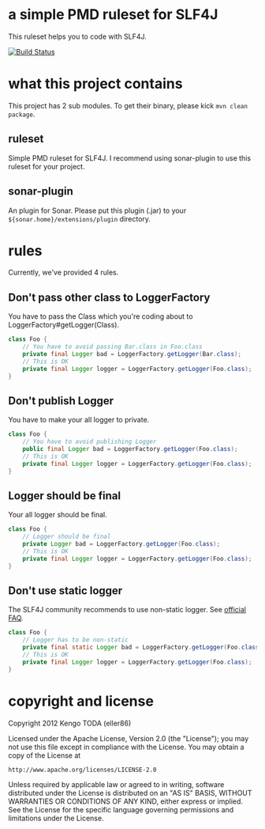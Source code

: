 # a simple PMD ruleset for SLF4J
This ruleset helps you to code with SLF4J.

[![Build Status](https://secure.travis-ci.org/eller86/ruleset-for-SLF4J.png?branch=master)](http://travis-ci.org/eller86/ruleset-for-SLF4J)

# what this project contains
This project has 2 sub modules. To get their binary, please kick `mvn clean package`.

## ruleset
Simple PMD ruleset for SLF4J.
I recommend using sonar-plugin to use this ruleset for your project.

## sonar-plugin
An plugin for Sonar.
Please put this plugin (.jar) to your `${sonar.home}/extensions/plugin` directory.

# rules
Currently, we've provided 4 rules.

## Don't pass other class to LoggerFactory
You have to pass the Class which you're coding about to LoggerFactory#getLogger(Class).

```java
class Foo {
    // You have to avoid passing Bar.class in Foo.class
    private final Logger bad = LoggerFactory.getLogger(Bar.class);
    // This is OK
    private final Logger logger = LoggerFactory.getLogger(Foo.class);
}
```

## Don't publish Logger
You have to make your all logger to private.

```java
class Foo {
    // You have to avoid publishing Logger
    public final Logger bad = LoggerFactory.getLogger(Foo.class);
    // This is OK
    private final Logger logger = LoggerFactory.getLogger(Foo.class);
}
```

## Logger should be final
Your all logger should be final.

```java
class Foo {
    // Logger should be final
    private Logger bad = LoggerFactory.getLogger(Foo.class);
    // This is OK
    private final Logger logger = LoggerFactory.getLogger(Foo.class);
}
```

## Don't use static logger
The SLF4J community recommends to use non-static logger. See [official FAQ](http://www.slf4j.org/faq.html#declared_static).

```java
class Foo {
    // Logger has to be non-static
    private final static Logger bad = LoggerFactory.getLogger(Foo.class);
    // This is OK
    private final Logger logger = LoggerFactory.getLogger(Foo.class);
}
```

# copyright and license
Copyright 2012 Kengo TODA (eller86)

Licensed under the Apache License, Version 2.0 (the "License");
you may not use this file except in compliance with the License.
You may obtain a copy of the License at

    http://www.apache.org/licenses/LICENSE-2.0

Unless required by applicable law or agreed to in writing, software
distributed under the License is distributed on an "AS IS" BASIS,
WITHOUT WARRANTIES OR CONDITIONS OF ANY KIND, either express or implied.
See the License for the specific language governing permissions and
limitations under the License.
